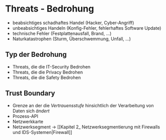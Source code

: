 # Threats - Bedrohung
- beabsichtiges schadhaftes Handel (Hacker, Cyber-Angriff)
- unbeabsichtiges Handeln (Konfig-Fehler, fehlerhaftes Software Update)
- technische Fehler (Festplattenausfall, Brand, ...)
- Naturkatastrophen (Sturm, Überschwemmung, Unfall, ...)

## Typ der Bedrohung
- Threats, die die IT-Security Bedrohen
- Threats, die die Privacy Bedrohen
- Threats, die die Safety Bedrohen

## Trust Boundary
- Grenze an der die _Vertrauensstufe_ hinsichtlich der Verarbeitung von Daten sich _ändert_
- Prozess-API
- Netzwerkkarte
- Netzwerksegment -> [[Kapitel 2_ Netzwerksegmentierung mit Firewalls und IDS-Systemen|Firewall]]

